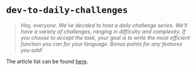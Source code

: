# `dev-to-daily-challenges`

> _Hey, everyone. We've decided to host a daily challenge series. We'll have a
> variety of challenges, ranging in difficulty and complexity. If you choose to
> accept the task, your goal is to write the most efficient function you can
> for your language. Bonus points for any features you add!_

The article list can be found
[here](https://dev.to/thepracticaldev/series/1326).
